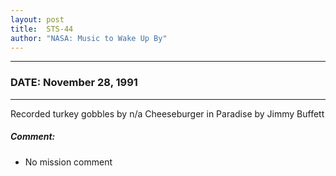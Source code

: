 ```yaml
---
layout: post
title:  STS-44
author: "NASA: Music to Wake Up By"
---
```


----
### DATE: November 28, 1991
----
Recorded turkey gobbles by n/a
Cheeseburger in Paradise by Jimmy Buffett

##### Comment:
* No mission comment
